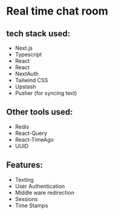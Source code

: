 # Real time chat room

[//]: # (![Alt text]&#40;./assets/img_1.png&#41;)

[//]: # (![Alt text]&#40;./assets/img.png&#41;)

## tech stack used:
- Next.js
- Typescript
- React
- React
- NextAuth
- Tailwind CSS
- Upstash
- Pusher (for syncing text)
## Other tools used:
- Redis
- React-Query
- React-TimeAgo
- UUID
## Features:
- Texting
- User Authentication
- Middle ware redirection
- Sessions
- Time Stamps
